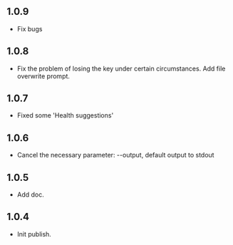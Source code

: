 ## 1.0.9
* Fix bugs

## 1.0.8 
* Fix the problem of losing the key under certain circumstances. Add file overwrite prompt. 

## 1.0.7
* Fixed some 'Health suggestions'

## 1.0.6
* Cancel the necessary parameter: --output, default output to stdout 

## 1.0.5
* Add doc.

## 1.0.4
* Init publish.
